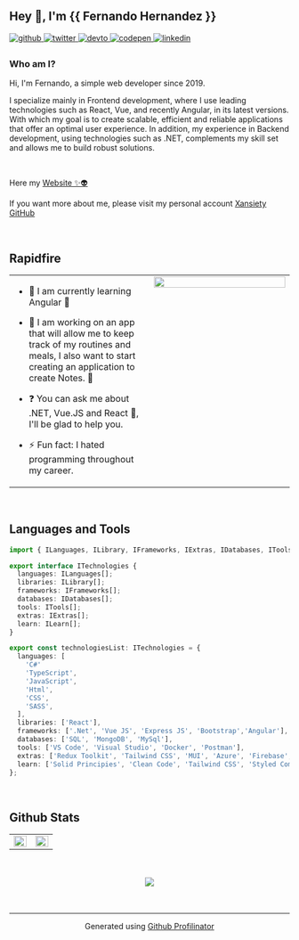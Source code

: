## Hey 👋, I'm  {{ Fernando Hernandez }} 
  

<a href="https://github.com/xansiety" target="_blank">
<img src=https://img.shields.io/badge/github-%2324292e.svg?&style=for-the-badge&logo=github&logoColor=white alt=github style="margin-bottom: 5px;" />
</a>
<a href="https://twitter.com/ferando543" target="_blank">
<img src=https://img.shields.io/badge/twitter-%2300acee.svg?&style=for-the-badge&logo=twitter&logoColor=white alt=twitter style="margin-bottom: 5px;" />
</a>
<a href="https://dev.to/xansiety" target="_blank">
<img src=https://img.shields.io/badge/dev.to-%2308090A.svg?&style=for-the-badge&logo=dev.to&logoColor=white alt=devto style="margin-bottom: 5px;" />
</a>
<a href="https://codepen.com/xansiety" target="_blank">
<img src=https://img.shields.io/badge/codepen-%23131417.svg?&style=for-the-badge&logo=codepen&logoColor=white alt=codepen style="margin-bottom: 5px;" />
</a>
<a href="https://www.linkedin.com/in/luis-fernando-h-130288175/" target="_blank">
<img src=https://img.shields.io/badge/linkedin-%231E77B5.svg?&style=for-the-badge&logo=linkedin&logoColor=white alt=linkedin style="margin-bottom: 5px;" />
</a>  
  



### Who am I? 
Hi, I'm Fernando, a simple web developer since 2019.

I specialize mainly in Frontend development, where I use leading technologies such as React, Vue, and recently Angular, in its latest versions. With which my goal is to create scalable, efficient and reliable applications that offer an optimal user experience. In addition, my experience in Backend development, using technologies such as .NET, complements my skill set and allows me to build robust solutions.
  

<br/>  

Here my [Website ✨👽](https://www.fernando-hernandez.dev)

If you want more about me, please visit my personal account [Xansiety GitHub](https://github.com/Xansiety)

<br/>

## Rapidfire  
<table><tr><td valign="top" width="50%">

- 🔭 I am currently learning Angular 🦾  
  

- 🌱  I am working on an app that will allow me to keep track of my routines and meals, I also want to start creating an application to create Notes. 🔷  
  

- ❓ You can ask me about .NET, Vue.JS and React 💚, I'll be glad to help you.  
  

- ⚡ Fun fact: I hated programming throughout my career.  


</td><td valign="top" width="50%">

<div align="center">
<img src="https://media3.giphy.com/media/v1.Y2lkPTc5MGI3NjExa2R2NHN4ejJkNnk3b2JiYjNobzE3NjFheHZ5YmZ5YnVrYzljeWhmaSZlcD12MV9pbnRlcm5hbF9naWZfYnlfaWQmY3Q9Zw/1IynFUeOif20g/giphy.gif" align="center" style="width: 100%" />
</div>  


</td></tr></table>  

<br/>  


## Languages and Tools  

```ts
import { ILanguages, ILibrary, IFrameworks, IExtras, IDatabases, ITools , ILearn } from '@/models';

export interface ITechnologies {
  languages: ILanguages[];
  libraries: ILibrary[];
  frameworks: IFrameworks[];
  databases: IDatabases[];
  tools: ITools[];
  extras: IExtras[];  
  learn: ILearn[];
}

export const technologiesList: ITechnologies = {
  languages: [
    'C#'
    'TypeScript',
    'JavaScript',
    'Html',
    'CSS',
    'SASS',
  ],
  libraries: ['React'],
  frameworks: ['.Net', 'Vue JS', 'Express JS', 'Bootstrap','Angular'],
  databases: ['SQL', 'MongoDB', 'MySql'],
  tools: ['VS Code', 'Visual Studio', 'Docker', 'Postman'],
  extras: ['Redux Toolkit', 'Tailwind CSS', 'MUI', 'Azure', 'Firebase', 'Quasar'],
  learn: ['Solid Principies', 'Clean Code', 'Tailwind CSS', 'Styled Components', 'Laravel 9', 'Angular 15+', 'Desing Patterns']
};
```
 

<br/>  


## Github Stats  
<table><tr><td valign="top" width="50%">

<img src="https://github-readme-stats.vercel.app/api/top-langs/?username=Xansiety&hide_border=true&layout=compact" align="left" style="width: 100%" />

</td><td valign="top" width="50%">

<img src="https://github-readme-stats.vercel.app/api?username=Xansiety&show_icons=true&count_private=true&hide_border=true" align="left" style="width: 100%" />

</td></tr></table>  

<br/>  

  

<br/>  

<div align="center">
<img src="https://komarev.com/ghpvc/?username=Xansiety&&style=flat-square" align="center" />
</div>  
  

<br/>  


<br />

----
<div align="center">Generated using <a href="https://profilinator.rishav.dev/" target="_blank">Github Profilinator</a></div>
